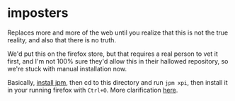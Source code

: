 imposters
=========

Replaces more and more of the web until you realize that this is not the true reality, and also that there is no truth.

We'd put this on the firefox store, but that requires a real person to vet it first, and I'm not 100% sure they'd allow this in their hallowed repository, so we're stuck with manual installation now.

Basically, [install jpm](https://developer.mozilla.org/en-US/Add-ons/SDK/Tools/jpm#Installation), then cd to this directory and run `jpm xpi`, then install it in your running firefox with `Ctrl+O`. More clarification [here](https://developer.mozilla.org/en-US/Add-ons/SDK/Tutorials/Getting_Started_(jpm)#Packaging_the_add-on).
